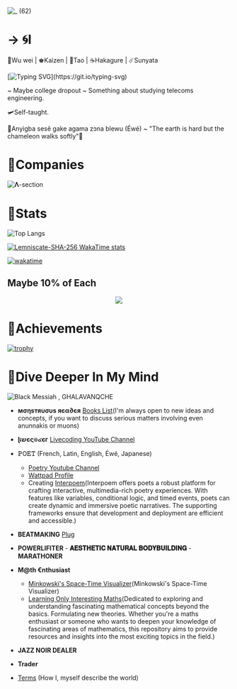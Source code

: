   ![_ (62)](https://github.com/user-attachments/assets/3e5aee96-b21a-43c5-9b8a-8f478d65ac44)


# → 🌀I

🥋Wu wei | ♚Kaizen | 🪼Tao  | ☕️Hakagure | ☄️Sunyata 

[![Typing SVG](https://readme-typing-svg.demolab.com?font=Fira+Code&pause=1000&random=false&width=435&lines=Brainiac.;Lemniscate-SHA-256.;Itsnight.exe.)](https://git.io/typing-svg)

~ Maybe college dropout ~ Something about studying telecoms engineering. 

🛩Self-taught.

🏺Anyigba sesẽ gake agama zɔna blewu (Éwé) ~ "The earth is hard but the chameleon walks softly"🏺


# 🧪Companies

![𝚲-section](https://github.com/user-attachments/assets/afe6399f-286c-4faa-ab6a-24d00a139251)  

# 📑Stats

![Top Langs](https://github-readme-stats.vercel.app/api/top-langs/?username=anuraghazra&layout=compact&theme=transparent)  

[![Lemniscate-SHA-256 WakaTime stats](https://github-readme-stats.vercel.app/api/wakatime?username=Lemniscate_SHA_256&theme=transparent)](https://github.com/anuraghazra/github-readme-stats)

[![wakatime](https://wakatime.com/badge/user/5aed2962-7451-49d2-9cc7-e162f14d009f.svg)](https://wakatime.com/@5aed2962-7451-49d2-9cc7-e162f14d009f)



## Maybe 10% of Each

<p align="center">
  <a href="https://skillicons.dev">
    <img src="https://skillicons.dev/icons?i=html,css,js,mysql,php,react,next,nodejs,git,github,stackoverflow,ansible,arduino,bash,blender,c,cs,cpp,clojure,cmake,css,debian,docker,figma,gmail,graphql,gtk,haskell,heroku,kali,kotlin,kubernetes,linux,lua,md,matlab,mysql,nextjs,netlify,nginx,nix,npm,obsidian,octave,perl,ps,ai,powershell,py,pytorch,qt,r,rails,ruby,regex,replit,rust,sqlite,sublime,solidity,svg,symfony,tensorflow,twitter,ubuntu,unity,vercel,vim,vscode,vue,vscodium,wasm,windows,sklearn,redux,prisma,graphql,exlixir" />
  </a>
</p>

# 📜Achievements

[![trophy](https://github-profile-trophy.vercel.app/?username=Lemniscate-SHA-256&theme=onedark)](https://github.com/ryo-ma/github-profile-trophy)


# 🧮Dive Deeper In My Mind

![Black Messiah , GHALAVANQCHE](https://github.com/user-attachments/assets/90f49aa9-f76c-4da9-ab53-6c05f78751e3)

- **мσηѕтяυσυѕ яєα∂єя** [Books List](https://github.com/Lemniscate-SHA-256/Lemniscate-SHA-256/blob/main/BOOKS)(I'm always open to new ideas and concepts, if you want to discuss serious matters involving even anunnakis or muons)

- **ɭเשєς๏๔єг** [Livecoding YouTube Channel](https://www.youtube.com/@Barakiel-l2c)
  
- **𝙿𝙾𝙴𝚃** (French, Latin, English, Éwé, Japanese)
  * [Poetry Youtube Channel](https://www.youtube.com/@Jacques-Charles)
  * [Wattpad Profile](https://www.wattpad.com/user/AmbientLemniscate)
  * Creating [Interpoem](https://github.com/Lemniscate-SHA-256/Interpoem)(Interpoem offers poets a robust platform for crafting interactive, multimedia-rich poetry experiences. With features like variables, conditional logic, and timed events, poets can create dynamic and immersive poetic narratives. The supporting frameworks ensure that development and deployment are efficient and accessible.)

- **BEATMAKING** [Plug](https://www.youtube.com/@Plug-G-Up)
  
- **POWERLIFITER** - **𝐀𝐄𝐒𝐓𝐇𝐄𝐓𝐈𝐂 𝐍𝐀𝐓𝐔𝐑𝐀𝐋 𝐁𝐎𝐃𝐘𝐁𝐔𝐈𝐋𝐃𝐈𝐍𝐆** - **MARATHONER**

- **M@th €nthusiast**
  * [Minkowski's Space-Time Visualizer](https://github.com/Lemniscate-SHA-256/AEther)(Minkowski's Space-Time Visualizer)
  * [Learning Only Interesting Maths](https://github.com/Lemniscate-SHA-256/Learning-Very-Interesting-Maths-Only)(Dedicated to exploring and understanding fascinating mathematical concepts beyond the basics. Formulating new theories. Whether you're a maths enthusiast or someone who wants to deepen your knowledge of fascinating areas of mathematics, this repository aims to provide resources and insights into the most exciting topics in the field.)
  
- **JAZZ NOIR DEALER**

- **Trader**

- [Terms](https://github.com/Lemniscate-SHA-256/Lemniscate-SHA-256/blob/main/Terms) (How I, myself describe the world)

